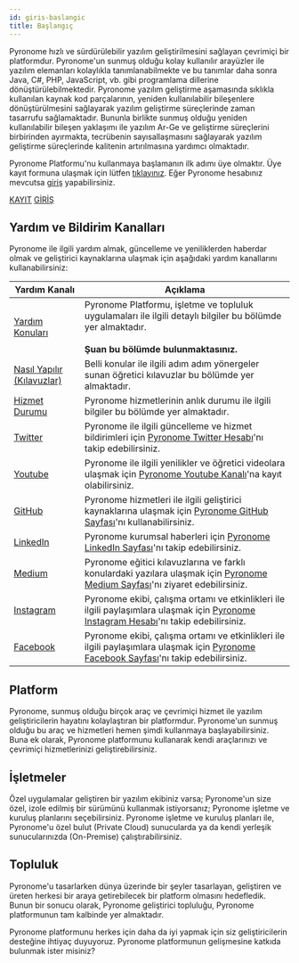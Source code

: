 ```yaml
---
id: giris-baslangic
title: Başlangıç
---
```


<a id="aHeaderMenuAnchor" data-header-menu="Docs"></a>

Pyronome hızlı ve sürdürülebilir yazılım geliştirilmesini sağlayan çevrimiçi bir platformdur. Pyronome'un sunmuş olduğu kolay kullanılır arayüzler ile yazılım elemanları kolaylıkla tanımlanabilmekte ve bu tanımlar daha sonra Java, C#, PHP, JavaScript, vb. gibi programlama dillerine dönüştürülebilmektedir. Pyronome yazılım geliştirme aşamasında sıklıkla kullanılan kaynak kod parçalarının, yeniden kullanılabilir bileşenlere dönüştürülmesini sağlayarak yazılım geliştirme süreçlerinde zaman tasarrufu sağlamaktadır. Bununla birlikte sunmuş olduğu yeniden kullanılabilir bileşen yaklaşımı ile yazılım Ar-Ge ve geliştirme süreçlerini birbirinden ayırmakta, tecrübenin sayısallaşmasını sağlayarak yazılım geliştirme süreçlerinde kalitenin artırılmasına yardımcı olmaktadır.

Pyronome Platformu'nu kullanmaya başlamanın ilk adımı üye olmaktır. Üye kayıt formuna ulaşmak için lütfen [tıklayınız](https://pyronome.com/builder/signup). Eğer Pyronome hesabınız mevcutsa [giriş](https://pyronome.com/builder/login) yapabilirsiniz.

<div class="col s12">
    <a href="https://pyronome.com/builder/signup" class="waves-effect waves-dark btn-large white-text amber darken-4">KAYIT</a>
    <a href="https://pyronome.com/builder/login" class="waves-effect waves-dark btn-large white-text blue-grey darken-2">GİRİŞ</a>
</div>

## Yardım ve Bildirim Kanalları
Pyronome ile ilgili yardım almak, güncelleme ve yeniliklerden haberdar olmak ve geliştirici kaynaklarına ulaşmak için aşağıdaki yardım kanallarını kullanabilirsiniz:

| Yardım Kanalı | Açıklama |
| ------ | ------ |
| [Yardım Konuları](baslangic) | Pyronome Platformu, işletme ve topluluk uygulamaları ile ilgili detaylı bilgiler bu bölümde yer almaktadır. <br><br>**Şuan bu bölümde bulunmaktasınız.** |
| [Nasıl Yapılır (Kılavuzlar)](https://help.pyronome.com/) | Belli konular ile ilgili adım adım yönergeler sunan öğretici kılavuzlar bu bölümde yer almaktadır. |
| [Hizmet Durumu](https://status.pyronome.com/) | Pyronome hizmetlerinin anlık durumu ile ilgili bilgiler bu bölümde yer almaktadır. |
| [<i class="fab fa-twitter"></i> Twitter](https://twitter.com/pyronome) | Pyronome ile ilgili güncelleme ve hizmet bildirimleri için [Pyronome Twitter Hesabı](https://twitter.com/pyronome)'nı takip edebilirsiniz. |
| [<i class="fab fa-youtube"></i> Youtube](https://youtube.com/user/pyronome) | Pyronome ile ilgili yenilikler ve öğretici videolara ulaşmak için [Pyronome Youtube Kanalı](https://youtube.com/user/pyronome)'na kayıt olabilirsiniz. |
| [<i class="fab fa-github"></i> GitHub](https://github.com/pyronome) | Pyronome hizmetleri ile ilgili geliştirici kaynaklarına ulaşmak için [Pyronome GitHub Sayfası](https://github.com/pyronome)'nı kullanabilirsiniz. |
| [<i class="fab fa-linkedin"></i> LinkedIn](https://linkedin.com/company/pyronome) | Pyronome kurumsal haberleri için [Pyronome LinkedIn Sayfası](https://linkedin.com/company/pyronome)'nı takip edebilirsiniz. |
| [<i class="fab fa-medium"></i> Medium](https://medium.com/pyronome) | Pyronome eğitici kılavuzlarına ve farklı konulardaki yazılara ulaşmak için [Pyronome Medium Sayfası](https://medium.com/pyronome)'nı ziyaret edebilirsiniz. |
| [<i class="fab fa-instagram"></i> Instagram](https://instagram.com/pyronome) | Pyronome ekibi, çalışma ortamı ve etkinlikleri ile ilgili paylaşımlara ulaşmak için [Pyronome Instagram Hesabı](https://instagram.com/pyronome)'nı takip edebilirsiniz. |
| [<i class="fab fa-facebook-square"></i> Facebook](https://facebook.com/pyronome) | Pyronome ekibi, çalışma ortamı ve etkinlikleri ile ilgili paylaşımlara ulaşmak için [Pyronome Facebook Sayfası](https://facebook.com/pyronome)'nı takip edebilirsiniz. |

## Platform
Pyronome, sunmuş olduğu birçok araç ve çevrimiçi hizmet ile yazılım geliştiricilerin hayatını kolaylaştıran bir platformdur. Pyronome'un sunmuş olduğu bu araç ve hizmetleri hemen şimdi kullanmaya başlayabilirsiniz. Buna ek olarak, Pyronome platformunu kullanarak kendi araçlarınızı ve çevrimiçi hizmetlerinizi geliştirebilirsiniz.

## İşletmeler
Özel uygulamalar geliştiren bir yazılım ekibiniz varsa; Pyronome'un size özel, izole edilmiş bir sürümünü kullanmak istiyorsanız; Pyronome işletme ve kuruluş planlarını seçebilirsiniz. Pyronome işletme ve kuruluş planları ile, Pyronome'u özel bulut (Private Cloud) sunucularda ya da kendi yerleşik sunucularınızda (On-Premise) çalıştırabilirsiniz.

## Topluluk
Pyronome'u tasarlarken dünya üzerinde bir şeyler tasarlayan, geliştiren ve üreten herkesi bir araya getirebilecek bir platform olmasını hedefledik. Bunun bir sonucu olarak, Pyronome geliştirici topluluğu, Pyronome platformunun tam kalbinde yer almaktadır.

Pyronome platformunu herkes için daha da iyi yapmak için siz geliştiricilerin desteğine ihtiyaç duyuyoruz. Pyronome platformunun gelişmesine katkıda bulunmak ister misiniz?